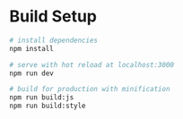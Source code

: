 

# Build Setup

``` bash
# install dependencies
npm install

# serve with hot reload at localhost:3000
npm run dev

# build for production with minification
npm run build:js
npm run build:style

```
